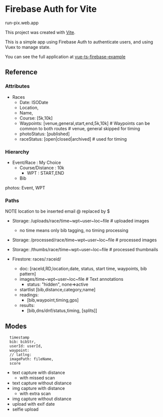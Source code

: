 # Firebase Auth for Vite

run-pix.web.app

This project was created with [Vite](https://vitejs.dev/).

This is a simple app using Firebase Auth to authenticate users, and using Vuex to manage state.

You can see the full application at [vue-ts-firebase-example](https://github.com/Chia1104/vue-ts-firebase-example)

## Reference

### Attributes
* Races
    * Date: ISODate
    * Location,
    * Name,
    * Course: [5k,10k]
    * Waypoints: [venue,general,start,end,5k,10k]   # Waypoints can be common to both routes
                                    # venue, general skipped for timing
    * photoStatus: [published]
    * raceStatus: [open|closed|archived] # used for timing


### Hierarchy
* Event/Race : My Choice  
    * Course/Distance : 10k
        * WPT : START,END
    * Bib

photos: Event, WPT

### Paths
 NOTE
 location to be inserted
 email @ replaced by $

* Storage: /uploads/race/time~wpt~user~loc~file    # uploaded images
    * no time means only bib tagging, no timing processing

* Storage: /processed/race/time~wpt~user~loc~file     # processed images 

* Storage: /thumbs/race/time~wpt~user~loc~file     # processed thumbnails 
* Firestore: races/:raceid/
    * doc: [raceId,RD,location,date, status, start time, waypoints, bib pattern]
    * images/time~wpt~user~loc~file   # Text annotations
        * status: "hidden", none=>active
    * startlist [bib,distance,category,name]
    * readings: 
        * [bib,waypoint,timing,gps]
    * results: 
        * [bib,dns/dnf/status,timing, [splits]]

## Modes

      timestamp
      bib: bibStr,
      userId: userId,
      waypoint: 
      // latlng: 
      imagePath: fileName,
      score

* text capture with distance
    * with missed scan
* text capture without distance
* img capture with distance
    * with extra scan
* img capture without distance
* upload with exif date
* selfie upload


